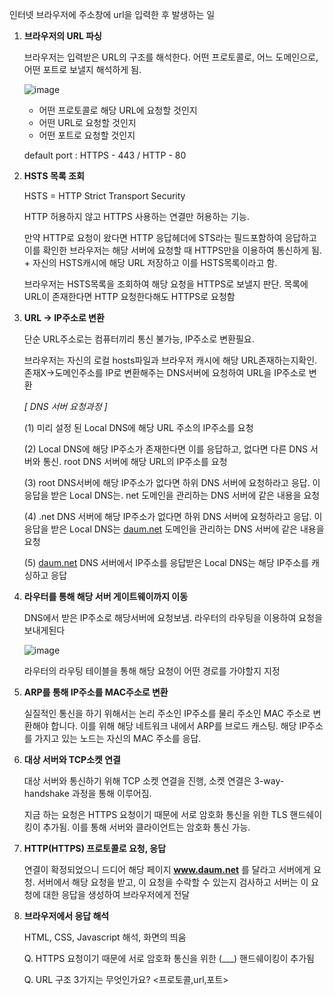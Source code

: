 
인터넷 브라우저에 주소창에 url을 입력한 후 발생하는 일

1. **브라우저의 URL 파싱**
    
    브라우저는 입력받은 URL의 구조를 해석한다. 어떤 프로토콜로, 어느 도메인으로, 어떤 포트로 보낼지 해석하게 됨.
    
    ![image](https://user-images.githubusercontent.com/87592585/190402004-090589c3-8323-4333-9bb2-431a58171ebf.png)
    
    - 어떤 프로토콜로 해당 URL에 요청할 것인지
    - 어떤 URL로 요청할 것인지
    - 어떤 포트로 요청할 것인지
    
    default port : HTTPS - 443 / HTTP - 80
    
2. **HSTS 목록 조회**
    
    HSTS = HTTP Strict Transport Security
    
    HTTP 허용하지 않고 HTTPS  사용하는 연결만 허용하는 기능.
    
    만약 HTTP로 요청이 왔다면 HTTP 응답헤더에 STS라는 필드포함하여 응답하고 이를 확인한 브라우저는 해당 서버에 요청할 때 HTTPS만을 이용하여 통신하게 됨. + 자신의 HSTS캐시에 해당 URL 저장하고 이를 HSTS목록이라고 함.
    
    브라우저는 HSTS목록을 조회하여 해당 요청을 HTTPS로 보낼지 판단. 목록에 URL이 존재한다면 HTTP 요청한다해도 HTTPS로 요청함
    
3. **URL → IP주소로 변환**
    
    단순 URL주소로는 컴퓨터끼리 통신 불가능, IP주소로 변환필요.
    
    브라우저는 자신의 로컬 hosts파일과 브라우저 캐시에 해당 URL존재하는지확인. 존재X→도메인주소를 IP로 변환해주는 DNS서버에 요청하여 URL을 IP주소로 변환
    
    *[ DNS 서버 요청과정 ]*
    
     (1) 미리 설정 된 Local DNS에 해당 URL 주소의 IP주소를 요청
    
     (2) Local DNS에 해당 IP주소가 존재한다면 이를 응답하고, 없다면 다른 DNS 서버와 통신. root DNS 서버에 해당 URL의 IP주소를 요청
    
     (3) root DNS서버에 해당 IP주소가 없다면 하위 DNS 서버에 요청하라고 응답. 이 응답을 받은 Local DNS는. net 도메인을 관리하는 DNS 서버에 같은 내용을 요청
    
     (4) .net DNS 서버에 해당 IP주소가 없다면 하위 DNS 서버에 요청하라고 응답. 이 응답을 받은 Local DNS는 [daum.net](http://daum.net/) 도메인을 관리하는 DNS 서버에 같은 내용을 요청
    
     (5) [daum.net](http://daum.net/) DNS 서버에서 IP주소를 응답받은 Local DNS는 해당 IP주소를 캐싱하고 응답
    
4. **라우터를 통해 해당 서버 게이트웨이까지 이동**
    
    DNS에서 받은 IP주소로 해당서버에 요청보냄. 라우터의 라우팅을 이용하여 요청을 보내게된다
    
    ![image](https://user-images.githubusercontent.com/87592585/190402060-e1716318-b951-45c6-a528-a4e13ac4250a.png)
    
    라우터의 라우팅 테이블을 통해 해당 요청이 어떤 경로를 가야할지 지정
    
5. **ARP를 통해 IP주소를 MAC주소로 변환**
    
    실질적인 통신을 하기 위해서는 논리 주소인 IP주소를 물리 주소인 MAC 주소로 변환해야 합니다. 이를 위해 해당 네트워크 내에서 ARP를 브로드 캐스팅. 해당 IP주소를 가지고 있는 노드는 자신의 MAC 주소를 응답.
    
6. **대상 서버와 TCP소켓 연결**
    
    대상 서버와 통신하기 위해 TCP 소켓 연결을 진행, 소켓 연결은 3-way-handshake 과정을 통해 이루어짐.
    
    지금 하는 요청은 HTTPS 요청이기 때문에 서로 암호화 통신을 위한 TLS 핸드쉐이킹이 추가됨. 이를 통해 서버와 클라이언트는 암호화 통신 가능.
    
7. **HTTP(HTTPS) 프로토콜로 요청, 응답**
    
    연결이 확정되었으니 드디어 해당 페이지 **www.daum.net**
    를 달라고 서버에게 요청. 서버에서 해당 요청을 받고, 이 요청을 수락할 수 있는지 검사하고 서버는 이 요청에 대한 응답을 생성하여 브라우저에게 전달
    
8. **브라우저에서 응답 해석**
    
    HTML, CSS, Javascript 해석, 화면의 띄움
    
    Q. HTTPS 요청이기 때문에 서로 암호화 통신을 위한 (___) 핸드쉐이킹이 추가됨 <TLS>
    
    Q. URL 구조 3가지는 무엇인가요? <프로토콜,url,포트>
